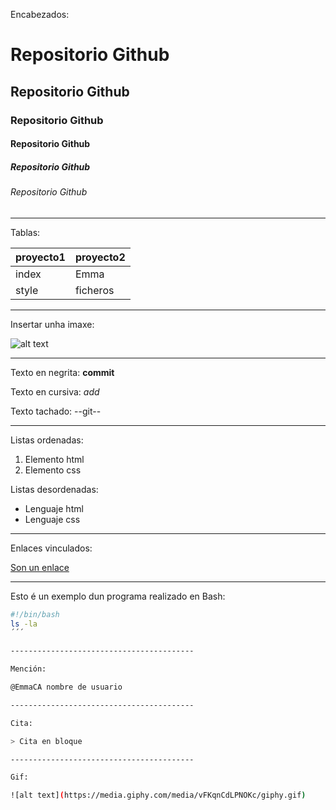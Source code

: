 Encabezados:

# Repositorio Github
## Repositorio Github
### Repositorio Github
#### Repositorio Github
##### Repositorio Github
###### Repositorio Github

-----------------------------------------

Tablas:

| proyecto1 | proyecto2 |
| ----------- | ----------- |
| index | Emma |
| style | ficheros |

-----------------------------------------

Insertar unha imaxe:

![alt text](https://upload.wikimedia.org/wikipedia/commons/4/47/PNG_transparency_demonstration_1.png)

-----------------------------------------

Texto en negrita:
**commit**

Texto en cursiva:
_add_

Texto tachado:
--git--

-----------------------------------------

Listas ordenadas:
1. Elemento html
2. Elemento css

Listas desordenadas:
- Lenguaje html
- Lenguaje css

-----------------------------------------

Enlaces vinculados:

[Son un enlace](https://www.markdownguide.org/cheat-sheet/)

-----------------------------------------

Esto é un exemplo dun programa realizado en Bash:

```bash
#!/bin/bash 
ls -la
´´´

-----------------------------------------

Mención:

@EmmaCA nombre de usuario

-----------------------------------------

Cita:

> Cita en bloque

-----------------------------------------

Gif:

![alt text](https://media.giphy.com/media/vFKqnCdLPNOKc/giphy.gif)
